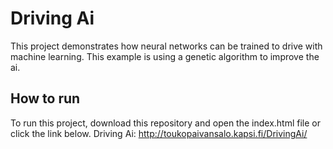 # Driving Ai
This project demonstrates how neural networks can be trained to drive with machine learning. This example is using a genetic algorithm to improve the ai.
## How to run
To run this project, download this repository and open the index.html file or click the link below.
Driving Ai: http://toukopaivansalo.kapsi.fi/DrivingAi/